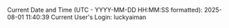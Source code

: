Current Date and Time (UTC - YYYY-MM-DD HH:MM:SS formatted): 2025-08-01 11:40:39
Current User's Login: luckyaiman
